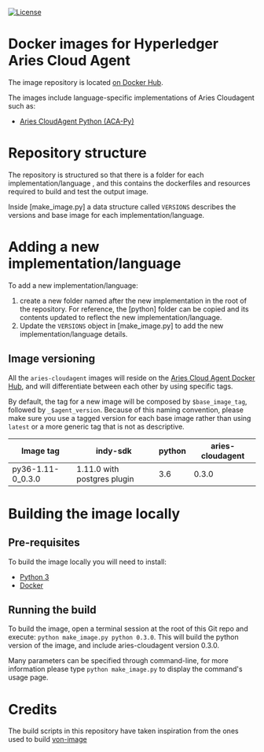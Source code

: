 [![License](https://img.shields.io/badge/License-Apache%202.0-blue.svg)](LICENSE)

# Docker images for Hyperledger Aries Cloud Agent

The image repository is located [on Docker Hub](https://hub.docker.com/r/hyperledger/aries-cloudagent/).

The images include language-specific implementations of Aries Cloudagent such as:

-   [Aries CloudAgent Python (ACA-Py)](https://github.com/hyperledger/aries-cloudagent-python)

# Repository structure

The repository is structured so that there is a folder for each implementation/language , and this contains the dockerfiles and resources required to build and test the output image.

Inside [make_image.py] a data structure called `VERSIONS` describes the versions and base image for each implementation/language.

# Adding a new implementation/language

To add a new implementation/language:

1. create a new folder named after the new implementation in the root of the repository. For reference, the [python] folder can be copied and its contents updated to reflect the new implementation/language.
2. Update the `VERSIONS` object in [make_image.py] to add the new implementation/language details.

## Image versioning

All the `aries-cloudagent` images will reside on the [Aries Cloud Agent Docker Hub](https://hub.docker.com/r/hyperledger/aries-cloudagent/), and will differentiate between each other by using specific tags.

By default, the tag for a new image will be composed by `$base_image_tag`, followed by `_$agent_version`. Because of this naming convention, please make sure you use a tagged version for each base image rather than using `latest` or a more generic tag that is not as descriptive.

| Image tag         | indy-sdk                    | python | aries-cloudagent |
| ----------------- | --------------------------- | ------ | ---------------- |
| py36-1.11-0_0.3.0 | 1.11.0 with postgres plugin | 3.6    | 0.3.0            |

# Building the image locally

## Pre-requisites

To build the image locally you will need to install:

-   [Python 3](https://www.python.org/)
-   [Docker](https://www.docker.com/)

## Running the build

To build the image, open a terminal session at the root of this Git repo and execute: `python make_image.py python 0.3.0`.
This will build the python version of the image, and include aries-cloudagent version 0.3.0.

Many parameters can be specified through command-line, for more information please type `python make_image.py` to display the command's usage page.

# Credits

The build scripts in this repository have taken inspiration from the ones used to build [von-image](https://github.com/PSPC-SPAC-buyandsell/von-image)
